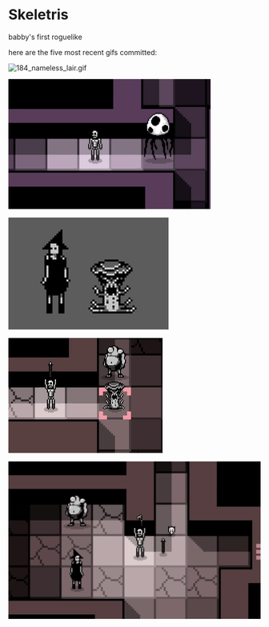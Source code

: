 # Skeletris
babby's first roguelike

here are the five most recent gifs committed:

![184_nameless_lair.gif](gifs/184_nameless_lair.gif?raw=true "184_nameless_lair")

![183_nameless.gif](gifs/183_nameless.gif?raw=true "183_nameless")

![182_witch_and_oyster.gif](gifs/182_witch_and_oyster.gif?raw=true "182_witch_and_oyster")

![181_oysters.gif](gifs/181_oysters.gif?raw=true "181_oysters")

![180_witches.gif](gifs/180_witches.gif?raw=true "180_witches")

